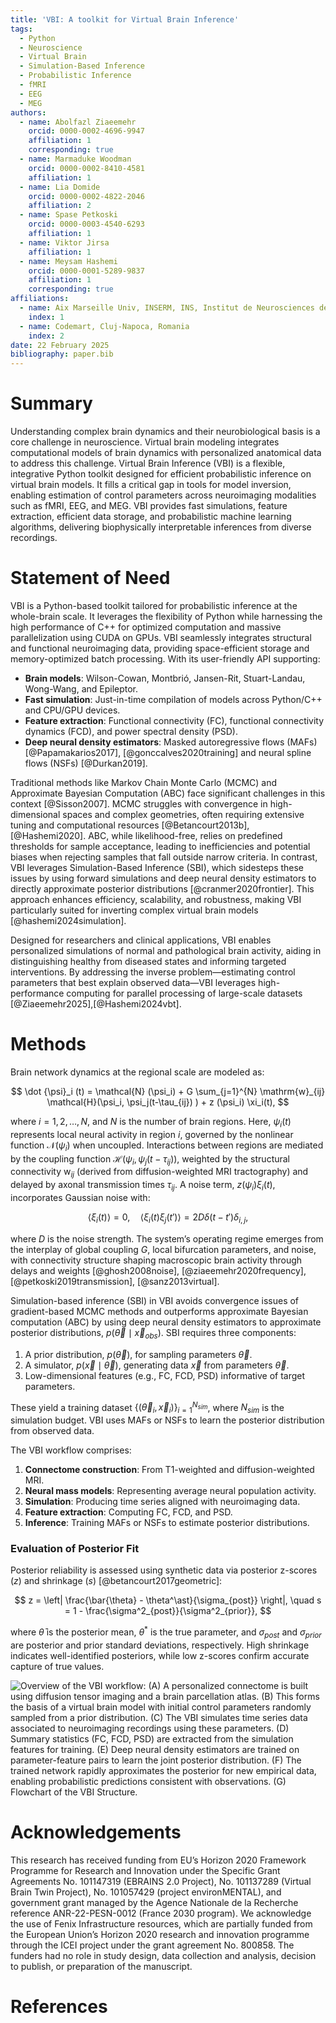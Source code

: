 ```yaml
---
title: 'VBI: A toolkit for Virtual Brain Inference'
tags:
  - Python
  - Neuroscience
  - Virtual Brain
  - Simulation-Based Inference
  - Probabilistic Inference
  - fMRI
  - EEG
  - MEG
authors:
  - name: Abolfazl Ziaeemehr
    orcid: 0000-0002-4696-9947
    affiliation: 1
    corresponding: true
  - name: Marmaduke Woodman
    orcid: 0000-0002-8410-4581
    affiliation: 1
  - name: Lia Domide
    orcid: 0000-0002-4822-2046
    affiliation: 2
  - name: Spase Petkoski
    orcid: 0000-0003-4540-6293
    affiliation: 1
  - name: Viktor Jirsa
    affiliation: 1
  - name: Meysam Hashemi
    orcid: 0000-0001-5289-9837
    affiliation: 1
    corresponding: true
affiliations:
  - name: Aix Marseille Univ, INSERM, INS, Institut de Neurosciences des Systèmes, Marseille, France
    index: 1
  - name: Codemart, Cluj-Napoca, Romania
    index: 2
date: 22 February 2025
bibliography: paper.bib
---
```


# Summary

Understanding complex brain dynamics and their neurobiological basis is a core challenge in neuroscience. Virtual brain modeling integrates computational models of brain dynamics with personalized anatomical data to address this challenge. Virtual Brain Inference (VBI) is a flexible, integrative Python toolkit designed for efficient probabilistic inference on virtual brain models. It fills a critical gap in tools for model inversion, enabling estimation of control parameters across neuroimaging modalities such as fMRI, EEG, and MEG. VBI provides fast simulations, feature extraction, efficient data storage, and probabilistic machine learning algorithms, delivering biophysically interpretable inferences from diverse recordings.

# Statement of Need

VBI is a Python-based toolkit tailored for probabilistic inference at the whole-brain scale. It leverages the flexibility of Python while harnessing the high performance of C++ for optimized computation and massive parallelization using CUDA on GPUs. VBI seamlessly integrates structural and functional neuroimaging data, providing space-efficient storage and memory-optimized batch processing. With its user-friendly API supporting:

- **Brain models**: Wilson-Cowan, Montbrió, Jansen-Rit, Stuart-Landau, Wong-Wang, and Epileptor.
- **Fast simulation**: Just-in-time compilation of models across Python/C++ and CPU/GPU devices.
- **Feature extraction**: Functional connectivity (FC), functional connectivity dynamics (FCD), and power spectral density (PSD).
- **Deep neural density estimators**: Masked autoregressive flows (MAFs) [@Papamakarios2017], [@gonccalves2020training] and neural spline flows (NSFs) [@Durkan2019].

Traditional methods like Markov Chain Monte Carlo (MCMC) and Approximate Bayesian Computation (ABC) face significant challenges in this context [@Sisson2007]. MCMC struggles with convergence in high-dimensional spaces and complex geometries, often requiring extensive tuning and computational resources [@Betancourt2013b], [@Hashemi2020]. ABC, while likelihood-free, relies on predefined thresholds for sample acceptance, leading to inefficiencies and potential biases when rejecting samples that fall outside narrow criteria. In contrast, VBI leverages Simulation-Based Inference (SBI), which sidesteps these issues by using forward simulations and deep neural density estimators to directly approximate posterior distributions [@cranmer2020frontier]. This approach enhances efficiency, scalability, and robustness, making VBI particularly suited for inverting complex virtual brain models [@hashemi2024simulation].

Designed for researchers and clinical applications, VBI enables personalized simulations of normal and pathological brain activity, aiding in distinguishing healthy from diseased states and informing targeted interventions. By addressing the inverse problem—estimating control parameters that best explain observed data—VBI leverages high-performance computing for parallel processing of large-scale datasets [@Ziaeemehr2025],[@Hashemi2024vbt].


# Methods

Brain network dynamics at the regional scale are modeled as:

$$
\dot {\psi}_i (t) = \mathcal{N} (\psi_i) + G \sum_{j=1}^{N}  \mathrm{w}_{ij} \mathcal{H}(\psi_i,  \psi_j(t-\tau_{ij}) )  + z (\psi_i) \xi_i(t),
$$


where $i = 1, 2, \ldots, N$, and $N$ is the number of brain regions. Here, $\psi_i(t)$ represents local neural activity in region $i$, governed by the nonlinear function $\mathcal{N}(\psi_i)$ when uncoupled. Interactions between regions are mediated by the coupling function $\mathcal{H}(\psi_i, \psi_j(t - \tau_{ij}))$, weighted by the structural connectivity $\mathrm{w}_{ij}$ (derived from diffusion-weighted MRI tractography) and delayed by axonal transmission times $\tau_{ij}$. A noise term, $z(\psi_i) \xi_i(t)$, incorporates Gaussian noise with:

$$
\langle \xi_i(t) \rangle = 0, \quad \langle \xi_i(t) \xi_j(t') \rangle = 2 D \delta(t - t') \delta_{i,j},
$$

where $D$ is the noise strength. The system’s operating regime emerges from the interplay of global coupling $G$, local bifurcation parameters, and noise, with connectivity structure shaping macroscopic brain activity through delays and weights [@ghosh2008noise], [@ziaeemehr2020frequency], [@petkoski2019transmission], [@sanz2013virtual]. 

Simulation-based inference (SBI) in VBI avoids convergence issues of gradient-based MCMC methods and outperforms approximate Bayesian computation (ABC) by using deep neural density estimators to approximate posterior distributions, $p(\vec{\theta} \mid \vec{x}_{obs})$. SBI requires three components:

1. A prior distribution, $p(\vec{\theta})$, for sampling parameters $\vec{\theta}$.
2. A simulator, $p(\vec{x} \mid \vec{\theta})$, generating data $\vec{x}$ from parameters $\vec{\theta}$.
3. Low-dimensional features (e.g., FC, FCD, PSD) informative of target parameters.

These yield a training dataset $\{(\vec{\theta}_i, \vec{x}_i)\}_{i=1}^{N_{sim}}$, where $N_{sim}$ is the simulation budget. VBI uses MAFs or NSFs to learn the posterior distribution from observed data.

The VBI workflow comprises:

1. **Connectome construction**: From T1-weighted and diffusion-weighted MRI.
2. **Neural mass models**: Representing average neural population activity.
3. **Simulation**: Producing time series aligned with neuroimaging data.
4. **Feature extraction**: Computing FC, FCD, and PSD.
5. **Inference**: Training MAFs or NSFs to estimate posterior distributions.

### Evaluation of Posterior Fit

Posterior reliability is assessed using synthetic data via posterior z-scores ($z$) and shrinkage ($s$) [@betancourt2017geometric]:

$$
z = \left| \frac{\bar{\theta} - \theta^\ast}{\sigma_{post}} \right|, \quad s = 1 - \frac{\sigma^2_{post}}{\sigma^2_{prior}},
$$

where $\bar{\theta}$ is the posterior mean, $\theta^\ast$ is the true parameter, and $\sigma_{post}$ and $\sigma_{prior}$ are posterior and prior standard deviations, respectively. High shrinkage indicates well-identified posteriors, while low z-scores confirm accurate capture of true values.

![Overview of the VBI workflow: (**A**) A personalized connectome is built using diffusion tensor imaging and a brain parcellation atlas. (**B**) This forms the basis of a virtual brain model with initial control parameters randomly sampled from a prior distribution. (**C**) The VBI simulates time series data associated to neuroimaging recordings using these parameters. (**D**) Summary statistics (FC, FCD, PSD) are extracted from the simulation features for training. (**E**) Deep neural density estimators are trained on parameter-feature pairs to learn the joint posterior distribution. (**F**) The trained network rapidly approximates the posterior for new empirical data, enabling probabilistic predictions consistent with observations. (**G**) Flowchart of the VBI Structure.](Fig1.png)

# Acknowledgements

This research has received funding from EU’s Horizon 2020 Framework Programme for Research and Innovation under the Specific Grant Agreements No. 101147319 (EBRAINS 2.0 Project), No. 101137289 (Virtual Brain Twin Project), No. 101057429 (project environMENTAL), and government grant managed by the Agence Nationale de la Recherche reference ANR-22-PESN-0012 (France 2030 program). We acknowledge the use of Fenix Infrastructure resources, which are partially funded from the European Union’s Horizon 2020 research and innovation programme through the ICEI project under the grant agreement No. 800858. The funders had no role in study design, data collection and analysis, decision to publish, or preparation of the manuscript.

# References